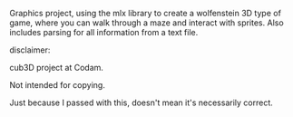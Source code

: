 Graphics project, using the mlx library to create a wolfenstein 3D type of game, where you can walk through a maze and interact with sprites. Also includes parsing for all information from a text file.

disclaimer:

cub3D project at Codam.

Not intended for copying.

Just because I passed with this, doesn't mean it's necessarily correct.
